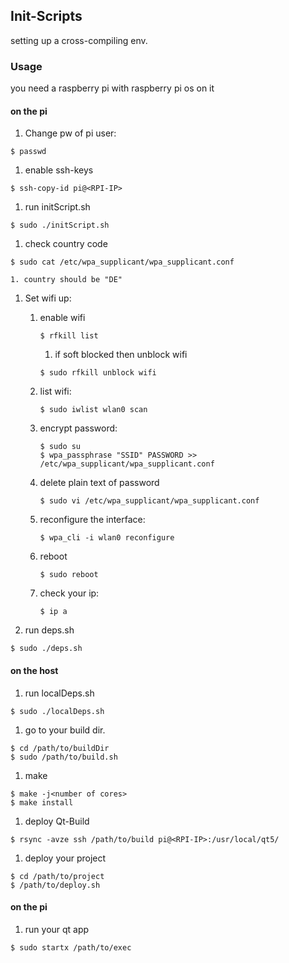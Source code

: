 ## Init-Scripts
setting up a cross-compiling env.

### Usage
you need a raspberry pi with raspberry pi os on it

#### on the pi
1. Change pw of pi user:
```
$ passwd 
```

1. enable ssh-keys
```
$ ssh-copy-id pi@<RPI-IP>
```

1. run initScript.sh
```
$ sudo ./initScript.sh
```

1. check country code
```
$ sudo cat /etc/wpa_supplicant/wpa_supplicant.conf
```
    1. country should be "DE"

1. Set wifi up:
    1. enable wifi
        ```
        $ rfkill list 
        ```
        1. if soft blocked then unblock wifi
        ```
        $ sudo rfkill unblock wifi
        ```

    1. list wifi: 
        ```
        $ sudo iwlist wlan0 scan 
        ```

    1. encrypt password: 
        ```
        $ sudo su
        $ wpa_passphrase "SSID" PASSWORD >> /etc/wpa_supplicant/wpa_supplicant.conf
        ```

    1. delete plain text of password
        ```
        $ sudo vi /etc/wpa_supplicant/wpa_supplicant.conf
        ```
 
    1. reconfigure the interface: 
        ```
        $ wpa_cli -i wlan0 reconfigure
        ```

    1. reboot
        ```
        $ sudo reboot
        ```

    1. check your ip: 
        ```
        $ ip a 

        ```

1. run deps.sh
```
$ sudo ./deps.sh

```

#### on the host 
1. run localDeps.sh
```
$ sudo ./localDeps.sh
```

1. go to your build dir.
```
$ cd /path/to/buildDir
$ sudo /path/to/build.sh
```

1. make
```
$ make -j<number of cores>
$ make install
```

1. deploy Qt-Build
```
$ rsync -avze ssh /path/to/build pi@<RPI-IP>:/usr/local/qt5/
```

1. deploy your project
```
$ cd /path/to/project
$ /path/to/deploy.sh  
```

#### on the pi 
1. run your qt app
```
$ sudo startx /path/to/exec
```
